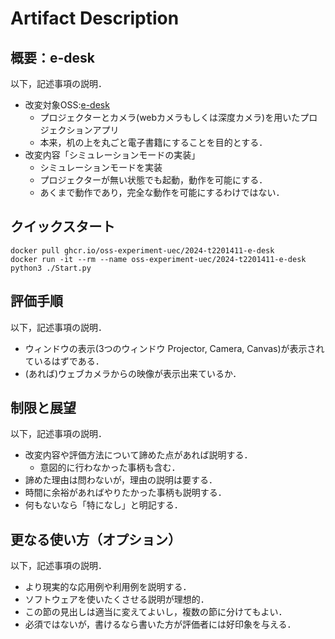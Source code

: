# Artifact Description

## 概要：e-desk

以下，記述事項の説明．

* 改変対象OSS:[e-desk](https://github.com/ryusuke-m)
  + プロジェクターとカメラ(webカメラもしくは深度カメラ)を用いたプロジェクションアプリ
  + 本来，机の上を丸ごと電子書籍にすることを目的とする．
* 改変内容「シミュレーションモードの実装」
  + シミュレーションモードを実装
  + プロジェクターが無い状態でも起動，動作を可能にする．
  + あくまで動作であり，完全な動作を可能にするわけではない．

## クイックスタート

```
docker pull ghcr.io/oss-experiment-uec/2024-t2201411-e-desk
docker run -it --rm --name oss-experiment-uec/2024-t2201411-e-desk
python3 ./Start.py
```

## 評価手順

以下，記述事項の説明．

* ウィンドウの表示(3つのウィンドウ Projector, Camera, Canvas)が表示されているはずである．
* (あれば)ウェブカメラからの映像が表示出来ているか．

## 制限と展望

以下，記述事項の説明．

* 改変内容や評価方法について諦めた点があれば説明する．
  + 意図的に行わなかった事柄も含む．
* 諦めた理由は問わないが，理由の説明は要する．
* 時間に余裕があればやりたかった事柄も説明する．
* 何もないなら「特になし」と明記する．

## 更なる使い方（オプション）

以下，記述事項の説明．

* より現実的な応用例や利用例を説明する．
* ソフトウェアを使いたくさせる説明が理想的．
* この節の見出しは適当に変えてよいし，複数の節に分けてもよい．
* 必須ではないが，書けるなら書いた方が評価者には好印象を与える．
